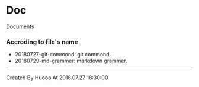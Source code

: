 # Doc
Documents

### Accroding to file's name
- 20180727-git-commond: git commond.
- 20180729-md-grammer: markdown grammer.


---
Created By Huooo At 2018.07.27 18:30:00



